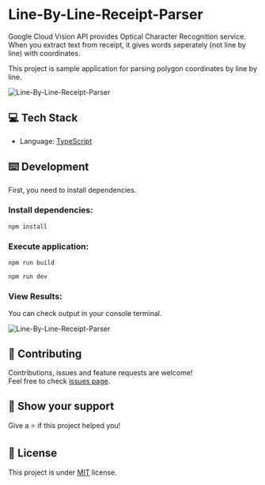 # Line-By-Line-Receipt-Parser
Google Cloud Vision API provides Optical Character Recognition service. When you extract text from receipt, it gives words seperately (not line by line) with coordinates. 

This project is sample application for parsing polygon coordinates by line by line.

  ![Line-By-Line-Receipt-Parser](https://github.com/mehmetnuribolat/Line-By-Line-Receipt-Parser/assets/145845943/8bb3da00-8ec1-4641-a5b8-dc7b8a0613ad)

## 💻 Tech Stack

- Language: [TypeScript](https://www.typescriptlang.org/)

## ⌨️ Development

First, you need to install dependencies.

### Install dependencies:

```
npm install
```

### Execute application:

```
npm run build
```
```
npm run dev
```

### View Results:
You can check output in your console terminal.

![Line-By-Line-Receipt-Parser](https://github.com/mehmetnuribolat/Line-By-Line-Receipt-Parser/assets/145845943/89d5e9ca-cc33-4cf9-826f-bc2c1430a95b)

## 🤝 Contributing

Contributions, issues and feature requests are welcome!<br />Feel free to check [issues page](https://github.com/mehmetnuribolat/Line-By-Line-Receipt-Parser/issues).

## :pray: Show your support

Give a ⭐️ if this project helped you!

## 📝 License

This project is under [MIT](https://github.com/mehmetnuribolat/Line-By-Line-Receipt-Parser/blob/main/LICENSE) license.
